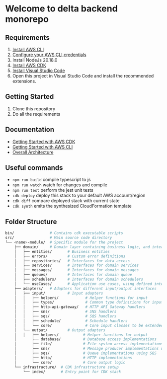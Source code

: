 # Welcome to delta backend monorepo

## Requirements

1. [Install AWS CLI](https://docs.aws.amazon.com/cli/latest/userguide/getting-started-install.html)
2. [Configure your AWS CLI credentials](https://docs.aws.amazon.com/cli/latest/userguide/cli-configure-sso.html)
3. Install NodeJs 20.18.0
4. [Install AWS CDK](https://docs.aws.amazon.com/cdk/v2/guide/getting_started.html)
5. [Install Visual Studio Code](https://code.visualstudio.com/)
6. Open this project in Visual Studio Code and install the recommended extensions.

## Getting Started

1. Clone this repository
2. Do all the requirements

## Documentation

- [Getting Started with AWS CDK](https://docs.aws.amazon.com/cdk/v2/guide/home.html)
- [Getting Started with AWS CLI](https://docs.aws.amazon.com/cli/latest/userguide/cli-chap-welcome.html)
- [Overall Architecture](https://excalidraw.com/#room=7d48cdcfbb084fdc1c67,HP7Ftq5iio-hqxUzn4eC_A)

## Useful commands

- `npm run build` compile typescript to js
- `npm run watch` watch for changes and compile
- `npm run test` perform the jest unit tests
- `cdk deploy` deploy this stack to your default AWS account/region
- `cdk diff` compare deployed stack with current state
- `cdk synth` emits the synthesized CloudFormation template

## Folder Structure

```bash
bin/                # Contains cdk executable scripts
src/                # Main source code directory
└── <name>-module/  # Specific module for the project
    ├── domain/     # Domain layer containing business logic, and interfaces
    │   ├── entities/       # Business entities
    │   ├── errors/         # Custom error definitions
    │   ├── repositories/   # Interfaces for data access
    │   ├── services/       # Interfaces for domain services
    │   ├── messages/       # Interfaces for domain messages
    │   ├── queues/         # Interfaces for domain queue
    │   ├── schedulers/     # Interfaces for domain schedulers
    │   └── useCases/       # Application use cases, using defined interfaces
    ├── adapters/   # Adapters for different input/output interfaces
    │   ├── input/          # Input adapters
    │   │   ├── helpers/            # Helper functions for input
    │   │   ├── types/              # Common type definitions for input
    │   │   ├── http-api-gateway/   # HTTP API Gateway handlers
    │   │   ├── sns/                # SNS handlers
    │   │   ├── sqs/                # SQS handlers
    │   │   ├── schedule/           # Schedule handlers
    │   │   └── core/               # Core input classes to be extended
    │   └── output/         # Output adapters
    │   │   ├── helpers/           # Helper functions for output
    │       ├── database/          # Database access implementations
    │       ├── file/              # File system access implementations
    │       ├── sns/               # Message producer implementations using SNS
    │       ├── sqs/               # Queue implementations using SQS
    │       ├── http/              # HTTP implementations
    │       └── core/              # Core output logic
    └── infrastructure/  # CDK infrastructure setup
        └── index/       # Entry point for CDK stack
```
